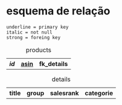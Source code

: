 # esquema de relação

```
underline = primary key
italic = not null
strong = foreing key
```

<table>
  <caption>products</caption>
  <tr>
    <th><i>id</i></th>
    <th><u>asin</u></th>
    <th><strong>fk_details<strong/></th>
  </tr>
</table>

<table>
  <caption>details</caption>
  <tr>
    <th>title</th>
    <th>group</th>
    <th>salesrank</th>
    <th>categorie</th>
  </tr>
</table>
